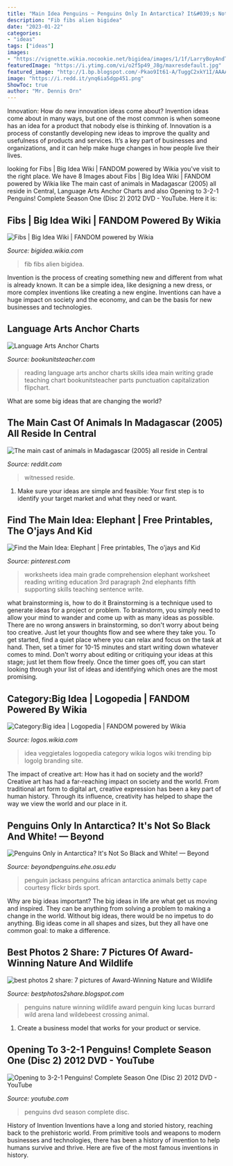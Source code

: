 ```yaml
---
title: "Main Idea Penguins ~ Penguins Only In Antarctica? It&#039;s Not So Black And White! — Beyond"
description: "Fib fibs alien bigidea"
date: "2023-01-22"
categories:
- "ideas"
tags: ["ideas"]
images:
- "https://vignette.wikia.nocookie.net/bigidea/images/1/1f/LarryBoyAndTheFibFromOuterSpace395.png/revision/latest?cb=20150812150522"
featuredImage: "https://i.ytimg.com/vi/o2f5p49_J8g/maxresdefault.jpg"
featured_image: "http://1.bp.blogspot.com/-Pkao9It61-A/TuggC2xkY1I/AAAAAAAABNk/uBSgLKy2xnU/s1600/7+pictures+of+Award-Winning+Nature+and+Wildlife+Photography+4.jpg"
image: "https://i.redd.it/ynq6ia5dgp451.png"
ShowToc: true
author: "Mr. Dennis Orn"
---
```



Innovation: How do new innovation ideas come about?
Invention ideas come about in many ways, but one of the most common is when someone has an idea for a product that nobody else is thinking of. Innovation is a process of constantly developing new ideas to improve the quality and usefulness of products and services. It’s a key part of businesses and organizations, and it can help make huge changes in how people live their lives.

	

		
looking for Fibs | Big Idea Wiki | FANDOM powered by Wikia you've visit to the right place. We have 8 Images about Fibs | Big Idea Wiki | FANDOM powered by Wikia like The main cast of animals in Madagascar (2005) all reside in Central, Language Arts Anchor Charts and also Opening to 3-2-1 Penguins! Complete Season One (Disc 2) 2012 DVD - YouTube. Here it is:
		
    
## Fibs | Big Idea Wiki | FANDOM Powered By Wikia

<img loading=lazy src="https://vignette.wikia.nocookie.net/bigidea/images/1/1f/LarryBoyAndTheFibFromOuterSpace395.png/revision/latest?cb=20150812150522" onerror="this.onerror=null;this.src='https://tse1.mm.bing.net/th?id=OIP.GvA5XqnIiDlmzkYY_YvBTgHaFr&amp;pid=15.1';" alt="Fibs | Big Idea Wiki | FANDOM powered by Wikia">

_Source: bigidea.wikia.com_

>fib fibs alien bigidea. 

	

Invention is the process of creating something new and different from what is already known. It can be a simple idea, like designing a new dress, or more complex inventions like creating a new engine. Inventions can have a huge impact on society and the economy, and can be the basis for new businesses and technologies.

    
## Language Arts Anchor Charts

<img loading=lazy src="http://bookunitsteacher.com/flipchart/reading/mainidea/mainideasmall.jpg" onerror="this.onerror=null;this.src='https://tse3.mm.bing.net/th?id=OIP._q0ehHoklUuHgT8PFWQ2xQHaKn&amp;pid=15.1';" alt="Language Arts Anchor Charts">

_Source: bookunitsteacher.com_

>reading language arts anchor charts skills idea main writing grade teaching chart bookunitsteacher parts punctuation capitalization flipchart. 

	

What are some big ideas that are changing the world?

    
## The Main Cast Of Animals In Madagascar (2005) All Reside In Central

<img loading=lazy src="https://i.redd.it/ynq6ia5dgp451.png" onerror="this.onerror=null;this.src='https://tse4.mm.bing.net/th?id=OIP.QFeyVEemJqsxFDHbPWzsvgHaGz&amp;pid=15.1';" alt="The main cast of animals in Madagascar (2005) all reside in Central">

_Source: reddit.com_

>witnessed reside. 

	

1. Make sure your ideas are simple and feasible: Your first step is to identify your target market and what they need or want.

    
## Find The Main Idea: Elephant | Free Printables, The O&#039;jays And Kid

<img loading=lazy src="https://s-media-cache-ak0.pinimg.com/736x/9a/1c/a9/9a1ca99cc34950b24d918514c60af01f.jpg" onerror="this.onerror=null;this.src='https://tse1.mm.bing.net/th?id=OIP.r5pMrz7jTVnH6saWwmrjaQHaJ0&amp;pid=15.1';" alt="Find the Main Idea: Elephant | Free printables, The o&#039;jays and Kid">

_Source: pinterest.com_

>worksheets idea main grade comprehension elephant worksheet reading writing education 3rd paragraph 2nd elephants fifth supporting skills teaching sentence write. 

	

what brainstorming is, how to do it
Brainstorming is a technique used to generate ideas for a project or problem. To brainstorm, you simply need to allow your mind to wander and come up with as many ideas as possible. There are no wrong answers in brainstorming, so don't worry about being too creative. Just let your thoughts flow and see where they take you.
To get started, find a quiet place where you can relax and focus on the task at hand. Then, set a timer for 10-15 minutes and start writing down whatever comes to mind. Don't worry about editing or critiquing your ideas at this stage; just let them flow freely. Once the timer goes off, you can start looking through your list of ideas and identifying which ones are the most promising.

    
## Category:Big Idea | Logopedia | FANDOM Powered By Wikia

<img loading=lazy src="https://vignette.wikia.nocookie.net/logopedia/images/a/a2/Bip-LOGOlg.jpg/revision/latest/scale-to-width-down/500?cb=20131110032113" onerror="this.onerror=null;this.src='https://tse1.mm.bing.net/th?id=OIP.XxMMvygP_qOsL2wsEWkkpAHaCS&amp;pid=15.1';" alt="Category:Big idea | Logopedia | FANDOM powered by Wikia">

_Source: logos.wikia.com_

>idea veggietales logopedia category wikia logos wiki trending bip logolg branding site. 

	

The impact of creative art: How has it had on society and the world?
Creative art has had a far-reaching impact on society and the world. From traditional art form to digital art, creative expression has been a key part of human history. Through its influence, creativity has helped to shape the way we view the world and our place in it.

    
## Penguins Only In Antarctica? It&#039;s Not So Black And White! — Beyond

<img loading=lazy src="http://beyondpenguins.ehe.osu.edu/files/2011/08/jackass-penguin.jpg" onerror="this.onerror=null;this.src='https://tse4.mm.bing.net/th?id=OIP.2hYFmF7VBN6xRjMtJFy4DAHaIA&amp;pid=15.1';" alt="Penguins Only in Antarctica? It&#039;s Not So Black and White! — Beyond">

_Source: beyondpenguins.ehe.osu.edu_

>penguin jackass penguins african antarctica animals betty cape courtesy flickr birds sport. 

	

Why are big ideas important?
The big ideas in life are what get us moving and inspired. They can be anything from solving a problem to making a change in the world. Without big ideas, there would be no impetus to do anything. Big ideas come in all shapes and sizes, but they all have one common goal: to make a difference.

    
## Best Photos 2 Share: 7 Pictures Of Award-Winning Nature And Wildlife

<img loading=lazy src="http://1.bp.blogspot.com/-Pkao9It61-A/TuggC2xkY1I/AAAAAAAABNk/uBSgLKy2xnU/s1600/7+pictures+of+Award-Winning+Nature+and+Wildlife+Photography+4.jpg" onerror="this.onerror=null;this.src='https://tse2.mm.bing.net/th?id=OIP.-mcYRGlE-S3iHFuOCwjlrAHaE7&amp;pid=15.1';" alt="best photos 2 share: 7 pictures of Award-Winning Nature and Wildlife">

_Source: bestphotos2share.blogspot.com_

>penguins nature winning wildlife award penguin king lucas burrard wild arena land wildebeest crossing animal. 

	

1. Create a business model that works for your product or service.

    
## Opening To 3-2-1 Penguins! Complete Season One (Disc 2) 2012 DVD - YouTube

<img loading=lazy src="https://i.ytimg.com/vi/o2f5p49_J8g/maxresdefault.jpg" onerror="this.onerror=null;this.src='https://tse2.mm.bing.net/th?id=OIP.tBkHbjjwjG15hqwYq8wIFAHaEK&amp;pid=15.1';" alt="Opening to 3-2-1 Penguins! Complete Season One (Disc 2) 2012 DVD - YouTube">

_Source: youtube.com_

>penguins dvd season complete disc. 

	

History of Invention
Inventions have a long and storied history, reaching back to the prehistoric world. From primitive tools and weapons to modern businesses and technologies, there has been a history of invention to help humans survive and thrive. Here are five of the most famous inventions in history.

